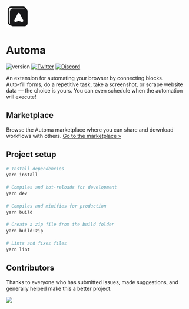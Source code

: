 <img src="src/assets/images/icon-128.png" width="64"/>

# Automa
![version](https://img.shields.io/github/package-json/v/kholid060/automa)
[![Twitter](https://img.shields.io/badge/Twitter-1DA1F2?style=for-the-badge&logo=twitter&logoColor=white)](https://twitter.com/AutomaApp)
[![Discord](https://img.shields.io/badge/Discord-7289DA?style=for-the-badge&logo=discord&logoColor=white)](https://discord.gg/C6khwwTE84)

An extension for automating your browser by connecting blocks. <br />
Auto-fill forms, do a repetitive task, take a screenshot, or scrape website data — the choice is yours. You can even schedule when the automation will execute!

## Marketplace
Browse the Automa marketplace where you can share and download workflows with others. [Go to the marketplace &#187;](https://automa.vercel.app/workflows)

## Project setup
```bash
# Install dependencies
yarn install

# Compiles and hot-reloads for development
yarn dev

# Compiles and minifies for production
yarn build

# Create a zip file from the build folder
yarn build:zip

# Lints and fixes files
yarn lint
```
## Contributors
Thanks to everyone who has submitted issues, made suggestions, and generally helped make this a better project.

<a href="https://github.com/kholid060/automa/graphs/contributors">
  <img src="https://contrib.rocks/image?repo=kholid060/automa" />
</a>
